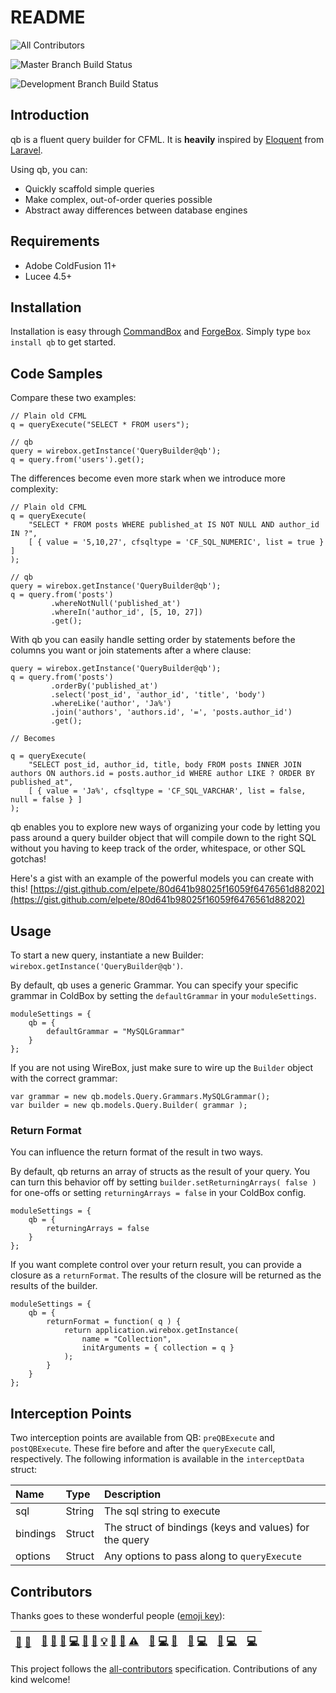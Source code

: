 # README

![All Contributors](https://img.shields.io/badge/all_contributors-6-orange.svg?style=flat-square)

![Master Branch Build Status](https://img.shields.io/travis/coldbox-modules/qb/master.svg?style=flat-square&label=master)

![Development Branch Build Status](https://img.shields.io/travis/coldbox-modules/qb/development.svg?style=flat-square&label=development)

## Introduction

qb is a fluent query builder for CFML. It is **heavily** inspired by [Eloquent](https://laravel.com/docs/5.3/eloquent) from [Laravel](https://laravel.com/).

Using qb, you can:

* Quickly scaffold simple queries
* Make complex, out-of-order queries possible
* Abstract away differences between database engines

## Requirements

* Adobe ColdFusion 11+
* Lucee 4.5+

## Installation

Installation is easy through [CommandBox](https://www.ortussolutions.com/products/commandbox) and [ForgeBox](https://www.coldbox.org/forgebox). Simply type `box install qb` to get started.

## Code Samples

Compare these two examples:

```text
// Plain old CFML
q = queryExecute("SELECT * FROM users");

// qb
query = wirebox.getInstance('QueryBuilder@qb');
q = query.from('users').get();
```

The differences become even more stark when we introduce more complexity:

```text
// Plain old CFML
q = queryExecute(
    "SELECT * FROM posts WHERE published_at IS NOT NULL AND author_id IN ?",
    [ { value = '5,10,27', cfsqltype = 'CF_SQL_NUMERIC', list = true } ]
);

// qb
query = wirebox.getInstance('QueryBuilder@qb');
q = query.from('posts')
         .whereNotNull('published_at')
         .whereIn('author_id', [5, 10, 27])
         .get();
```

With qb you can easily handle setting order by statements before the columns you want or join statements after a where clause:

```text
query = wirebox.getInstance('QueryBuilder@qb');
q = query.from('posts')
         .orderBy('published_at')
         .select('post_id', 'author_id', 'title', 'body')
         .whereLike('author', 'Ja%')
         .join('authors', 'authors.id', '=', 'posts.author_id')
         .get();

// Becomes

q = queryExecute(
    "SELECT post_id, author_id, title, body FROM posts INNER JOIN authors ON authors.id = posts.author_id WHERE author LIKE ? ORDER BY published_at",
    [ { value = 'Ja%', cfsqltype = 'CF_SQL_VARCHAR', list = false, null = false } ]
);
```

qb enables you to explore new ways of organizing your code by letting you pass around a query builder object that will compile down to the right SQL without you having to keep track of the order, whitespace, or other SQL gotchas!

Here's a gist with an example of the powerful models you can create with this! [https://gist.github.com/elpete/80d641b98025f16059f6476561d88202](https://gist.github.com/elpete/80d641b98025f16059f6476561d88202)

## Usage

To start a new query, instantiate a new Builder: `wirebox.getInstance('QueryBuilder@qb')`.

By default, qb uses a generic Grammar. You can specify your specific grammar in ColdBox by setting the `defaultGrammar` in your `moduleSettings`.

```text
moduleSettings = {
    qb = {
        defaultGrammar = "MySQLGrammar"
    }
};
```

If you are not using WireBox, just make sure to wire up the `Builder` object with the correct grammar:

```text
var grammar = new qb.models.Query.Grammars.MySQLGrammar();
var builder = new qb.models.Query.Builder( grammar );
```

### Return Format

You can influence the return format of the result in two ways.

By default, qb returns an array of structs as the result of your query. You can turn this behavior off by setting `builder.setReturningArrays( false )` for one-offs or setting `returningArrays = false` in your ColdBox config.

```text
moduleSettings = {
    qb = {
        returningArrays = false
    }
};
```

If you want complete control over your return result, you can provide a closure as a `returnFormat`. The results of the closure will be returned as the results of the builder.

```text
moduleSettings = {
    qb = {
        returnFormat = function( q ) {
            return application.wirebox.getInstance(
                name = "Collection",
                initArguments = { collection = q }
            );
        }
    }
};
```

## Interception Points

Two interception points are available from QB: `preQBExecute` and `postQBExecute`. These fire before and after the `queryExecute` call, respectively. The following information is available in the `interceptData` struct:

| Name | Type | Description |
| :--- | :--- | :--- |
| sql | String | The sql string to execute |
| bindings | Struct | The struct of bindings \(keys and values\) for the query |
| options | Struct | Any options to pass along to `queryExecute` |

## Contributors

Thanks goes to these wonderful people \([emoji key](https://github.com/kentcdodds/all-contributors#emoji-key)\):

|  [📝](overview.md#blog-tonyjunkes) [📖](https://github.com/elpete/qb-docs/commits?author=tonyjunkes) |  [💬](overview.md#question-elpete) [📝](overview.md#blog-elpete) [🐛](https://github.com/elpete/qb-docs/issues?q=author%3Aelpete) [💻](https://github.com/elpete/qb-docs/commits?author=elpete) [🎨](overview.md#design-elpete) [📖](https://github.com/elpete/qb-docs/commits?author=elpete) [💡](overview.md#example-elpete) [👀](overview.md#review-elpete) [📢](overview.md#talk-elpete) [⚠️](https://github.com/elpete/qb-docs/commits?author=elpete) |  [🐛](https://github.com/elpete/qb-docs/issues?q=author%3ABluewaterSolutions) [💻](https://github.com/elpete/qb-docs/commits?author=BluewaterSolutions) [📖](https://github.com/elpete/qb-docs/commits?author=BluewaterSolutions) |  [🐛](https://github.com/elpete/qb-docs/issues?q=author%3Amurphydan) [💻](https://github.com/elpete/qb-docs/commits?author=murphydan) |  [💬](overview.md#question-aliaspooryorik) [💻](https://github.com/elpete/qb-docs/commits?author=aliaspooryorik) |  [💻](https://github.com/elpete/qb-docs/commits?author=timmaybrown) |
| :--- | :--- | :--- | :--- | :--- | :--- |


This project follows the [all-contributors](https://github.com/kentcdodds/all-contributors) specification. Contributions of any kind welcome!

